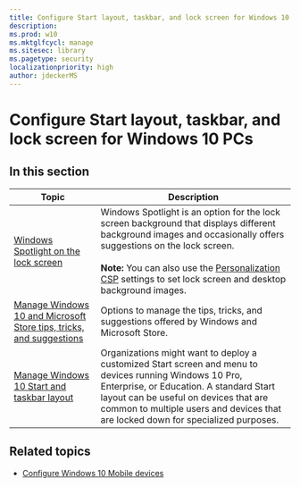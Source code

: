 ```yaml
---
title: Configure Start layout, taskbar, and lock screen for Windows 10 PCs (Windows 10)
description: 
ms.prod: w10
ms.mktglfcycl: manage
ms.sitesec: library
ms.pagetype: security
localizationpriority: high
author: jdeckerMS
---
```


# Configure Start layout, taskbar, and lock screen for Windows 10 PCs 



## In this section 

| Topic | Description |
| --- | --- |
| [Windows Spotlight on the lock screen](windows-spotlight.md) | Windows Spotlight is an option for the lock screen background that displays different background images and occasionally offers suggestions on the lock screen.</br></br>**Note:** You can also use the [Personalization CSP](https://msdn.microsoft.com/windows/hardware/commercialize/customize/mdm/personalization-csp) settings to set lock screen and desktop background images. |
| [Manage Windows 10 and Microsoft Store tips, tricks, and suggestions](manage-tips-and-suggestions.md) | Options to manage the tips, tricks, and suggestions offered by Windows and Microsoft Store. |
| [Manage Windows 10 Start and taskbar layout](windows-10-start-layout-options-and-policies.md) | Organizations might want to deploy a customized Start screen and menu to devices running Windows 10 Pro, Enterprise, or Education. A standard Start layout can be useful on devices that are common to multiple users and devices that are locked down for specialized purposes. |


## Related topics

- [Configure Windows 10 Mobile devices](mobile-devices/configure-mobile.md)